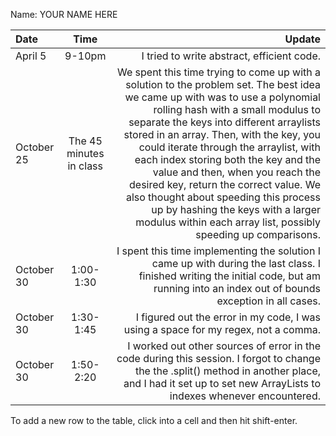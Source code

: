Name: YOUR NAME HERE

| Date       |          Time           |                                                                                                                                                                                                                                                                                                                                                                                                                                                                                                                                                                     Update |
|:-----------|:-----------------------:|---------------------------------------------------------------------------------------------------------------------------------------------------------------------------------------------------------------------------------------------------------------------------------------------------------------------------------------------------------------------------------------------------------------------------------------------------------------------------------------------------------------------------------------------------------------------------:|
| April 5    |         9-10pm          |                                                                                                                                                                                                                                                                                                                                                                                                                                                                                                                                 I tried to write abstract, efficient code. |
| October 25 | The 45 minutes in class | We spent this time trying to come up with a solution to the problem set. The best idea we came up with was to use a polynomial rolling hash with a small modulus to separate the keys into different arraylists stored in an array. Then, with the key, you could iterate through the arraylist, with each index storing both the key and the value and then, when you reach the desired key, return the correct value. We also thought about speeding this process up by hashing the keys with a larger modulus within each array list, possibly speeding up comparisons. |
| October 30 |        1:00-1:30        |                                                                                                                                                                                                                                                                                                                                                                                  I spent this time implementing the solution I came up with during the last class. I finished writing the initial code, but am running into an index out of bounds exception in all cases. |
| October 30 |        1:30-1:45        |                                                                                                                                                                                                                                                                                                                                                                                                                                                                                         I figured out the error in my code, I was using a space for my regex, not a comma. |
| October 30 |        1:50-2:20        |                                                                                                                                                                                                                                                                                                                                                                I worked out other sources of error in the code during this session. I forgot to change the the .split() method in another place, and I had it set up to set new ArrayLists to indexes whenever encountered. |


To add a new row to the table, click into a cell and then hit shift-enter.